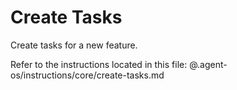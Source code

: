# Create Tasks

Create tasks for a new feature.

Refer to the instructions located in this file:
@.agent-os/instructions/core/create-tasks.md
